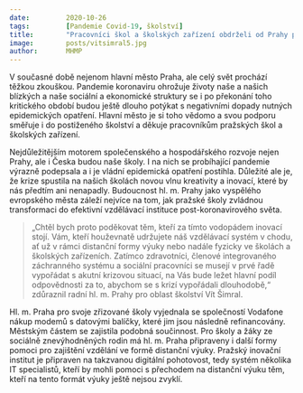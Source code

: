 ```yaml
---
date:         2020-10-26
tags:         [Pandemie Covid-19, školství]
title:        "Pracovníci škol a školských zařízení obdrželi od Prahy poděkování"
image: 	      posts/vitsimral5.jpg
author:       MHMP
---
```


V současné době nejenom hlavní město Praha, ale celý svět prochází těžkou zkouškou. Pandemie koronaviru ohrožuje životy naše a našich blízkých a naše sociální a ekonomické struktury se i po překonání toho kritického období budou ještě dlouho potýkat s negativními dopady nutných epidemických opatření. Hlavní město je si toho vědomo a svou podporu směřuje i do postiženého školství a děkuje pracovníkům pražských škol a školských zařízení.

Nejdůležitějším motorem společenského a hospodářského rozvoje nejen Prahy, ale i Česka budou naše školy. I na nich se probíhající pandemie výrazně podepsala a i je vládní epidemická opatření postihla. Důležité ale je, že krize spustila na našich školách novou vlnu kreativity a inovací, které by nás předtím ani nenapadly. Budoucnost hl. m. Prahy jako vyspělého evropského města záleží nejvíce na tom, jak pražské školy zvládnou transformaci do efektivní vzdělávací instituce post-koronavirového světa.

> „Chtěl bych proto poděkovat těm, kteří za tímto vodopádem inovací stojí. Vám, kteří houževnatě udržujete náš vzdělávací systém v chodu, ať už v rámci distanční formy výuky nebo nadále fyzicky ve školách a školských zařízeních. Zatímco zdravotníci, členové integrovaného záchranného systému a sociální pracovníci se musejí v prvé řadě vypořádat s akutní krizovou situací, na Vás bude ležet hlavní podíl odpovědnosti za to, abychom se s krizí vypořádali dlouhodobě,“ zdůraznil radní hl. m. Prahy pro oblast školství Vít Šimral.

Hl. m. Praha pro svoje zřizované školy vyjednala se společností Vodafone nákup modemů s datovými balíčky, které jim jsou následně refinancovány. Městským částem se zajistila podobná součinnost. Pro školy a žáky ze sociálně znevýhodněných rodin má hl. m. Praha připraveny i další formy pomoci pro zajištění vzdělání ve formě distanční výuky. Pražský inovační institut je připraven na takzvanou digitální pohotovost, tedy systém několika IT specialistů, kteří by mohli pomoci s přechodem na distanční výuku těm, kteří na tento formát výuky ještě nejsou zvyklí.
